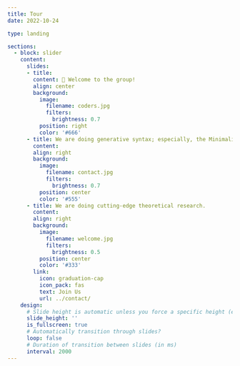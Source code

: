 ```yaml
---
title: Tour
date: 2022-10-24

type: landing

sections:
  - block: slider
    content:
      slides:
      - title: 
        content: 👋 Welcome to the group!
        align: center
        background:
          image:
            filename: coders.jpg
            filters:
              brightness: 0.7
          position: right
          color: '#666'
      - title: We are doing generative syntax; especially, the Minimalist Program.
        content: 
        align: right
        background:
          image:
            filename: contact.jpg
            filters:
              brightness: 0.7
          position: center
          color: '#555'
      - title: We are doing cutting-edge theoretical research.
        content: 
        align: right
        background:
          image:
            filename: welcome.jpg
            filters:
              brightness: 0.5
          position: center
          color: '#333'
        link:
          icon: graduation-cap
          icon_pack: fas
          text: Join Us
          url: ../contact/
    design:
      # Slide height is automatic unless you force a specific height (e.g. '400px')
      slide_height: ''
      is_fullscreen: true
      # Automatically transition through slides?
      loop: false
      # Duration of transition between slides (in ms)
      interval: 2000
---
```

